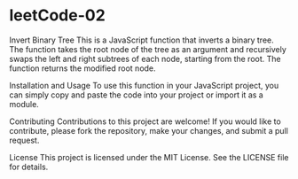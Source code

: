 # leetCode-02


Invert Binary Tree
This is a JavaScript function that inverts a binary tree. The function takes the root node of the tree as an argument and recursively swaps the left 
and right subtrees of each node, starting from the root. The function returns the modified root node.

Installation and Usage
To use this function in your JavaScript project, you can simply copy and paste the code into your project or import it as a module.

Contributing
Contributions to this project are welcome! If you would like to contribute, please fork the repository, make your changes, and submit a pull request.

License
This project is licensed under the MIT License. See the LICENSE file for details.

